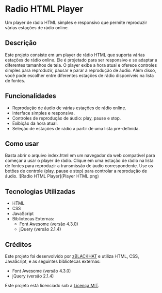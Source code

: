 # Radio HTML Player

Um player de rádio HTML simples e responsivo que permite reproduzir várias estações de rádio online.

## Descrição

Este projeto consiste em um player de rádio HTML que suporta várias estações de rádio online. Ele é projetado para ser responsivo e se adaptar a diferentes tamanhos de tela. O player exibe a hora atual e oferece controles simples para reproduzir, pausar e parar a reprodução de áudio. Além disso, você pode escolher entre diferentes estações de rádio disponíveis na lista de fontes.

## Funcionalidades

- Reprodução de áudio de várias estações de rádio online.
- Interface simples e responsiva.
- Controles de reprodução de áudio: play, pause e stop.
- Exibição da hora atual.
- Seleção de estações de rádio a partir de uma lista pré-definida.

## Como usar

Basta abrir o arquivo index.html em um navegador da web compatível para começar a usar o player de rádio. Clique em uma estação de rádio na lista de fontes para reproduzir a transmissão de áudio correspondente. Use os botões de controle (play, pause e stop) para controlar a reprodução de áudio.
![Radio HTML Player](Player HTML.png)

## Tecnologias Utilizadas

- HTML
- CSS
- JavaScript
- Bibliotecas Externas:
  - Font Awesome (versão 4.3.0)
  - jQuery (versão 2.1.4)

## Créditos

Este projeto foi desenvolvido por [zBLACKHAT](https://github.com/Hacker666EXE) e utiliza HTML, CSS, JavaScript, e as seguintes bibliotecas externas:
- Font Awesome (versão 4.3.0)
- jQuery (versão 2.1.4)

Este projeto está licenciado sob a [Licença MIT](LICENSE).